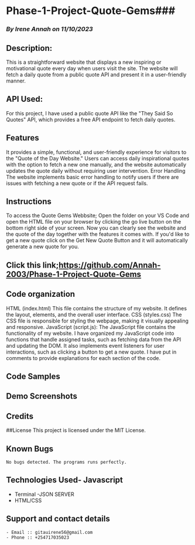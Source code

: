 # Phase-1-Project-Quote-Gems### 
### *By Irene Annah on 11/10/2023*


##  Description:
This is a straightforward website that displays a new inspiring or motivational quote every day when users visit the site. The website will fetch a daily quote from a public quote API and present it in a user-friendly manner.


##  API Used:
For this project, I have used a public quote API like the "They Said So Quotes" API, which provides a free API endpoint to fetch daily quotes.


##  Features
It provides a simple, functional, and user-friendly experience for visitors to the "Quote of the Day Website." Users can access daily inspirational quotes with the option to fetch a new one manually, and the website automatically updates the quote daily without requiring user intervention. 
Error Handling
The website implements basic error handling to notify users if there are issues with fetching a new quote or if the API request fails.

## Instructions
To access the Quote Gems Webbsite;
Open the folder on your VS Code and open the HTML file on your browser by clicking the go live button on the bottom right side of your screen.
Now you can clearly see the website and the quote of the day together with the features it comes with. If you'd like to get a new quote click on the Get New Quote Button and it will automatically generate a new quote for you.
## Click this link;https://github.com/Annah-2003/Phase-1-Project-Quote-Gems




## Code organization
HTML (index.html)
This file contains the structure of my website. It defines the layout, elements, and the overall user interface.
CSS (styles.css)
The CSS file is responsible for styling the webpage, making it visually appealing and responsive.
JavaScript (script.js):
The JavaScript file contains the functionality of my website.
I have organized my JavaScript code into functions that handle assigned tasks, such as fetching data from the API and updating the DOM.
It also implements event listeners for user interactions, such as clicking a button to get a new quote.
I have put in comments to provide explanations for each section of the code.

## Code Samples






## Demo Screenshots 







##  Credits





##License
This project is licensed under the MIT License.


## Known Bugs
    No bugs detected. The programs runs perfectly.

##  Technologies Used- Javascript
- Terminal  -JSON SERVER
- HTML/CSS

## Support and contact details
    - Email :: gitauirene56@gmail.com
    - Phone :: +254717035023